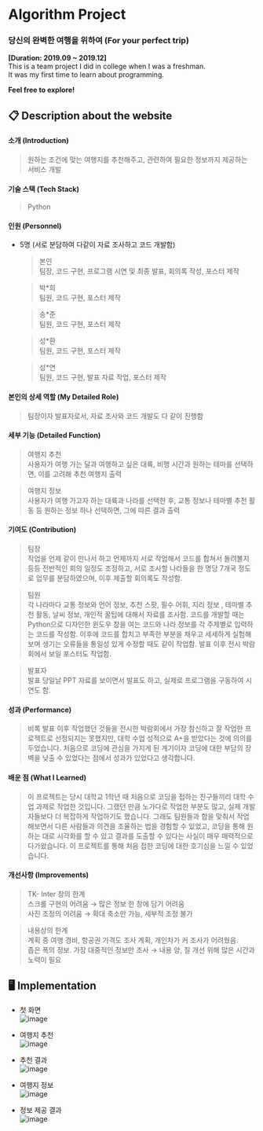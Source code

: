 # Algorithm Project
### 당신의 완벽한 여행을 위하여 (For your perfect trip)
**[Duration: 2019.09 ~ 2019.12]**\
This is a team project I did in college when I was a freshman. \
It was my first time to learn about programming.

**Feel free to explore!**

## 📋 Description about the website
#### 소개 (Introduction)
  > 원하는 조건에 맞는 여행지를 추천해주고, 관련하여 필요한 정보까지 제공하는 서비스 개발
#### 기술 스택 (Tech Stack)
  > Python

#### 인원 (Personnel)
* 5명 (서로 분담하여 다같이 자료 조사하고 코드 개발함)
   > 본인\
   > 팀장, 코드 구현, 프로그램 시연 및 최종 발표, 회의록 작성, 포스터 제작

   > 박*희\
   > 팀원, 코드 구현, 포스터 제작
   
   > 송*준\
   > 팀원, 코드 구현, 포스터 제작
   
   > 성*환\
   > 팀원, 코드 구현, 포스터 제작
   
   > 성*연\
   > 팀원, 코드 구현, 발표 자료 작업, 포스터 제작
#### 본인의 상세 역할 (My Detailed Role)
  > 팀장이자 발표자로서, 자료 조사와 코드 개발도 다 같이 진행함
#### 세부 기능 (Detailed Function)
   > 여행지 추천\
   > 사용자가 여행 가는 달과 여행하고 싶은 대륙, 비행 시간과 원하는 테마를 선택하면, 이를 고려해 추천 여행지 출력
   
   > 여행지 정보\
   > 사용자가 여행 가고자 하는 대륙과 나라를 선택한 후, 교통 정보나 테마별 추천 활동 등 원하는 정보 하나 선택하면, 그에 따른 결과 출력
#### 기여도 (Contribution)
> 팀장\
> 작업을 언제 같이 만나서 하고 언제까지 서로 작업해서 코드를 합쳐서 돌려볼지 등등 전반적인 회의 일정도 조정하고, 서로 조사할 나라들을 한 명당 7개국 정도로 업무를 분담하였으며, 이후 제출할 회의록도 작성함.
   
> 팀원\
> 각 나라마다 교통 정보와 언어 정보, 추천 스팟, 필수 어휘, 지리 정보 , 테마별 추천 활동, 날씨 정보, 개인적 꿀팁에 대해서 자료를 조사함. 코드를 개발할 때는 Python으로 디자인한 윈도우 창을 여는 코드와 나라 정보를 각 주제별로 입력하는 코드를 작성함. 이후에 코드를 합치고 부족한 부분을 채우고 세세하게 실험해보며 생기는 오류들을 통일성 있게 수정할 때도 같이 작업함. 발표 이후 전시 박람회에서 보일 포스터도 작업함.

> 발표자\
> 발표 당일날 PPT 자료를 보이면서 발표도 하고, 실제로 프로그램을 구동하여 시연도 함.
    
#### 성과 (Performance)
  > 비록 발표 이후 작업했던 것들을 전시한 박람회에서 가장 참신하고 잘 작업한 프로젝트로 선정되지는 못했지만, 대학 수업 성적으로 A+을 받았다는 것에 의의를 두었습니다. 처음으로 코딩에 관심을 가지게 된 계기이자 코딩에 대한 부담의 장벽을 낮출 수 있었다는 점에서 성과가 있었다고 생각합니다.
#### 배운 점 (What I Learned)
  > 이 프로젝트는 당시 대학교 1학년 때 처음으로 코딩을 접하는 친구들끼리 대학 수업 과제로 작업한 것입니다. 그랬던 만큼 노가다로 작업한 부분도 많고, 실제 개발자들보다 더 복잡하게 작업하기도 했습니다. 그래도 팀원들과 합을 맞춰서 작업해보면서 다른 사람들과 의견을 조율하는 법을 경험할 수 있었고, 코딩을 통해 원하는 대로 시각화를 할 수 있고 결과를 도출할 수 있다는 사실이 매우 매력적으로 다가왔습니다. 이 프로젝트를 통해 처음 접한 코딩에 대한 호기심을 느낄 수 있었습니다.
#### 개선사항 (Improvements)
  > TK- Inter 창의 한계\
  > 스크롤 구현의 어려움 → 많은 정보 한 창에 담기 어려움\
  > 사진 조정의 어려움 → 확대 축소만 가능, 세부적 조정 불가

  > 내용상의 한계\
  > 계획 중 여행 경비, 항공권 가격도 조사 계획, 개인차가 커 조사가 어려웠음.\
  > 좁은 폭의 정보. 가장 대중적인 정보만 조사 → 내용 양, 질 개선 위해 많은 시간과 노력이 필요

## 🖥️ Implementation
* 첫 화면\
![image](https://github.com/user-attachments/assets/8b2699e7-0d2c-4f4c-ae57-d1d18e2c3bbc)

* 여행지 추천\
![image](https://github.com/user-attachments/assets/c068367f-b76b-4150-9070-0ce3b4149fc4)

* 추천 결과\
![image](https://github.com/user-attachments/assets/57d113af-20a0-4820-853a-ba94cc896dca)

* 여행지 정보\
![image](https://github.com/user-attachments/assets/4fa6577d-e4cf-4b83-9db7-61b0c7f11a97)

* 정보 제공 결과\
![image](https://github.com/user-attachments/assets/167df90c-ca5c-48f2-80cb-36429b8defe2)
